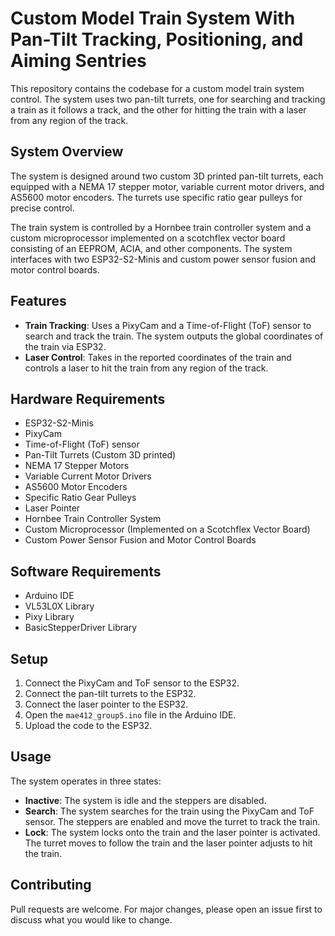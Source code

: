# Custom Model Train System With Pan-Tilt Tracking, Positioning, and Aiming Sentries

This repository contains the codebase for a custom model train system control. The system uses two pan-tilt turrets, one for searching and tracking a train as it follows a track, and the other for hitting the train with a laser from any region of the track.

## System Overview

The system is designed around two custom 3D printed pan-tilt turrets, each equipped with a NEMA 17 stepper motor, variable current motor drivers, and AS5600 motor encoders. The turrets use specific ratio gear pulleys for precise control.

The train system is controlled by a Hornbee train controller system and a custom microprocessor implemented on a scotchflex vector board consisting of an EEPROM, ACIA, and other components. The system interfaces with two ESP32-S2-Minis and custom power sensor fusion and motor control boards.

## Features

- **Train Tracking**: Uses a PixyCam and a Time-of-Flight (ToF) sensor to search and track the train. The system outputs the global coordinates of the train via ESP32.
- **Laser Control**: Takes in the reported coordinates of the train and controls a laser to hit the train from any region of the track.

## Hardware Requirements

- ESP32-S2-Minis
- PixyCam
- Time-of-Flight (ToF) sensor
- Pan-Tilt Turrets (Custom 3D printed)
- NEMA 17 Stepper Motors
- Variable Current Motor Drivers
- AS5600 Motor Encoders
- Specific Ratio Gear Pulleys
- Laser Pointer
- Hornbee Train Controller System
- Custom Microprocessor (Implemented on a Scotchflex Vector Board)
- Custom Power Sensor Fusion and Motor Control Boards

## Software Requirements

- Arduino IDE
- VL53L0X Library
- Pixy Library
- BasicStepperDriver Library

## Setup

1. Connect the PixyCam and ToF sensor to the ESP32.
2. Connect the pan-tilt turrets to the ESP32.
3. Connect the laser pointer to the ESP32.
4. Open the `mae412_group5.ino` file in the Arduino IDE.
5. Upload the code to the ESP32.

## Usage

The system operates in three states:

- **Inactive**: The system is idle and the steppers are disabled.
- **Search**: The system searches for the train using the PixyCam and ToF sensor. The steppers are enabled and move the turret to track the train.
- **Lock**: The system locks onto the train and the laser pointer is activated. The turret moves to follow the train and the laser pointer adjusts to hit the train.

## Contributing

Pull requests are welcome. For major changes, please open an issue first to discuss what you would like to change.
